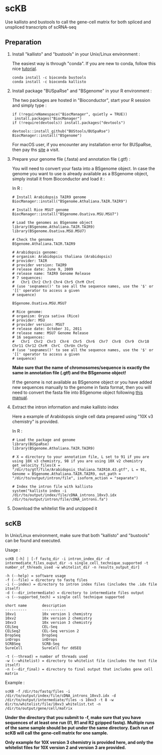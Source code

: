 # scKB
Use kallisto and bustools to call the gene-cell matrix for both spliced and unspliced transcripts of scRNA-seq

## Preparation

1. Install "kallisto" and "bustools" in your Unix/Linux environment :
   
   The easiest way is through "conda". If you are new to conda, follow this nice [tutorial](https://www.digitalocean.com/community/tutorials/how-to-install-anaconda-on-ubuntu-18-04-quickstart). 
   ```
   conda install -c bioconda bustools
   conda install -c bioconda kallisto
   ```
2. Install package "BUSpaRse" and "BSgenome" in your R environment :
   
   The two packages are hosted in "Bioconductor", start your R session and simply type :
   
   ```
   if (!requireNamespace("BiocManager", quietly = TRUE))
    install.packages("BiocManager")
   if (!require(devtools)) install.packages("devtools")
   
   devtools::install_github("BUStools/BUSpaRse")
   BiocManager::install("BSgenome")
   ```
   For macOS user, if you encounter any installation error for BUSpaRse, then pay ths [site](https://github.com/BUStools/BUSpaRse) a visit.
   
3. Prepare your genome file (.fasta) and annotation file (.gtf) :

   You will need to convert your fasta into a BSgenome object. In case the genome you want to use is already available as a BSgenome object, simply install it from Bioconductor and load it :
   
   In R :
   
   ```
   # Install Arabidopsis TAIR9 genome
   BiocManager::install("BSgenome.Athaliana.TAIR.TAIR9")
   
   # Install Rice MSU7 genome
   BiocManager::install("BSgenome.Osativa.MSU.MSU7")
   
   # Load the genomes as BSgenome object
   library(BSgenome.Athaliana.TAIR.TAIR9)
   library(BSgenome.Osativa.MSU.MSU7)
   
   # Check the genomes
   BSgenome.Athaliana.TAIR.TAIR9
   
   # Arabidopsis genome:
   # organism: Arabidopsis thaliana (Arabidopsis)
   # provider: TAIR
   # provider version: TAIR9
   # release date: June 9, 2009
   # release name: TAIR9 Genome Release
   # 7 sequences:
   #   Chr1 Chr2 Chr3 Chr4 Chr5 ChrM ChrC                                                                 
   # (use 'seqnames()' to see all the sequence names, use the '$' or '[[' operator to access a given
   # sequence)
   
   BSgenome.Osativa.MSU.MSU7
   
   # Rice genome:
   # organism: Oryza sativa (Rice)
   # provider: MSU
   # provider version: MSU7
   # release date: October 31, 2011
   # release name: MSU7 Genome Release
   # 16 sequences:
   #   Chr1  Chr2  Chr3  Chr4  Chr5  Chr6  Chr7  Chr8  Chr9  Chr10 Chr11 Chr12 ChrM  ChrC  ChrUn ChrSy      
   # (use 'seqnames()' to see all the sequence names, use the '$' or '[[' operator to access a given
   # sequence)
   ```
   **Make sure that the name of chromosomes/sequence is exactly the same in annotation file (.gtf) and the BSgenome object!** 

   If the genome is not available as BSgenome object or you have added new sequences manually to the genome in fasta format, then you will need to convert the fasta file into BSgenome object following [this manual](https://bioconductor.org/packages/release/bioc/vignettes/BSgenome/inst/doc/BSgenomeForge.pdf).
   
4. Extract the intron information and make kallisto index
   
   Here a example of Arabidopsis single cell data prepared using "10X v3 chemistry" is provided.
   
   In R :
   ```
   # Load the package and genome
   library(BUSpaRse)
   library(BSgenome.Athaliana.TAIR.TAIR9)
   
   # X = directory to your annotation file, L set to 91 if you are using 10X v3 chemistry, 98 if you are using 10X v2 chemistry
   get_velocity_files(X = "/dir/to/gtf/file/Arabidopsis_thaliana.TAIR10.43.gtf", L = 91, Genome = BSgenome.Athaliana.TAIR.TAIR9, out_path = "/dir/to/output/intron/file", isoform_action = "separate")
   
   # Index the intron file with kallisto
   system("kallisto index -i /dir/to/output/index/file/cDNA_introns_10xv3.idx /dir/to/output/intron/file/cDNA_introns.fa")
   ```
5. Download the whitelist file and unzipped it

## scKB

 In Unix/Linux environment, make sure that both "kallisto" and "bustools" can be found and executed.
 
 Usage :
 
 ```
scKB [-h] | [-f fastq_dir -i intron_index_dir -d intermediate_files_ouput_dir -s single_cell_technique_supported -t number_of_threads_used -w whitelist_dir -n results_output_dir]

-h (--help) = software usage
-f (--file) = directory to fastq files
-i (--index) = directory to intron index files (includes the .idx file itself)
-d (--dir_intermediate) = directory to intermediate files output
-s (--supported_tech) = single cell technique supported

short name       description
----------       -----------
10xv1            10x version 1 chemistry
10xv2            10x version 2 chemistry
10xv3            10x version 3 chemistry
CELSeq           CEL-Seq
CELSeq2          CEL-Seq version 2
DropSeq          DropSeq
inDrops          inDrops
SCRBSeq          SCRB-Seq
SureCell         SureCell for ddSEQ

-t (--thread) = number of threads used
-w (--whitelist) = directory to whitelist file (includes the text file itself)
-n (--dir_final) = directory to final output that includes gene cell matrix
 ```
Example :

```
scKB -f /dir/to/fastq/files -i /dir/to/output/index/file/cDNA_introns_10xv3.idx -d /dir/to/output/intermediate/files -s 10xv3 -t 8 -w dir/to/whitelist/file/10xv3_whitelist.txt -n /dir/to/output/gene/cell/matrix
```

**Under the directory that you submit to -f, make sure that you have sequences of at least one run (I1, R1 and R2 gzipped fastq). Multiple runs of the same sample should be put under the same directory. Each run of scKB will call the gene-cell matrix for one sample.**

**Only example for 10X version 3 chemistry is provided here, and only the whitelist files for 10X version 2 and version 3 are provided.**




